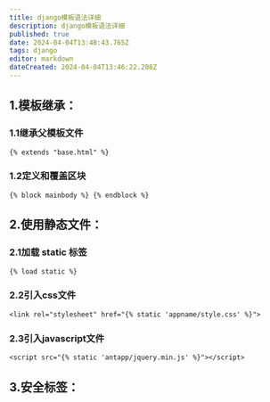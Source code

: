 ```yaml
---
title: django模板语法详细
description: django模板语法详细
published: true
date: 2024-04-04T13:48:43.765Z
tags: django
editor: markdown
dateCreated: 2024-04-04T13:46:22.208Z
---
```


## 1.模板继承：
### 1.1继承父模板文件
```
{% extends "base.html" %}
```
### 1.2定义和覆盖区块
```
{% block mainbody %} {% endblock %}
```
## 2.使用静态文件：
### 2.1加载 static 标签
```
{% load static %}
```
### 2.2引入css文件
```
<link rel="stylesheet" href="{% static 'appname/style.css' %}">
```
### 2.3引入javascript文件
```
<script src="{% static 'antapp/jquery.min.js' %}"></script>
```
## 3.安全标签：













